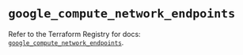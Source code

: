 # `google_compute_network_endpoints`

Refer to the Terraform Registry for docs: [`google_compute_network_endpoints`](https://registry.terraform.io/providers/hashicorp/google/6.15.0/docs/resources/compute_network_endpoints).
